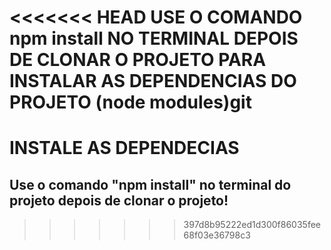 <<<<<<< HEAD
USE O COMANDO npm install NO TERMINAL DEPOIS DE CLONAR O PROJETO PARA INSTALAR AS DEPENDENCIAS DO PROJETO (node modules)git
=======
# INSTALE AS DEPENDECIAS

## Use o comando "npm install" no terminal do projeto depois de clonar o projeto!
>>>>>>> 397d8b95222ed1d300f86035fee68f03e36798c3
